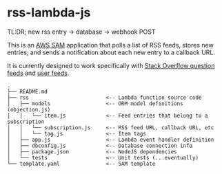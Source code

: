 # rss-lambda-js

TL:DR; new rss entry -> database -> webhook POST

This is an [AWS SAM](https://docs.aws.amazon.com/serverless-application-model/latest/developerguide/what-is-sam.html) application that polls a list of RSS feeds, stores new entries, and sends a notification about each new entry to a callback URL.

It is currently designed to work specifically with [Stack Overflow question feeds](https://stackoverflow.com/feeds/tag?tagnames=node.js&sort=newest) and [user feeds](https://stackoverflow.com/feeds/user/401096).

```
.
├── README.md
├── rss                         <-- Lambda function source code
│   ├── models                  <-- ORM model definitions (objection.js)
│   │   └── item.js             <-- Feed entries that belong to a subscription
│   │   └── subscription.js     <-- RSS feed URL, callback URL, etc
│   │   └── tag.js              <-- Item tags
│   ├── app.js                  <-- Lambda event handler definition
│   ├── dbconfig.js             <-- Database connection info
│   ├── package.json            <-- NodeJS dependencies
│   └── tests                   <-- Unit tests (...eventually)
└── template.yaml               <-- SAM template
```
